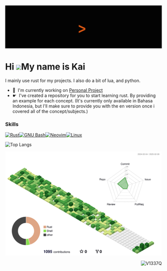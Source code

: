 
![Alt text](./Hello_world.gif)

Hi ![](https://user-images.githubusercontent.com/18350557/176309783-0785949b-9127-417c-8b55-ab5a4333674e.gif)My name is Kai
===========================================================================================================================

I mainly use rust for my projects. I also do a bit of lua, and python.

*   🚀  I'm currently working on [Personal Project](http://github.com/V1337Q/karat)
*   ☛  I've created a repository for you to start learning rust.
  By providing an example for each concept. (It's currently only available in Bahasa Indonesia, but I'll make sure to provide you with the en version once i covered all of the concept/subjects.)





  ### Skills 
<p align="left">
<a href="https://www.rust-lang.org/" target="_blank" rel="noreferrer"><img src="https://raw.githubusercontent.com/danielcranney/readme-generator/main/public/icons/skills/rust-colored.svg" width="36" height="36" alt="Rust" /></a><a href="https://www.gnu.org/software/bash/" target="_blank" rel="noreferrer"><img src="https://raw.githubusercontent.com/danielcranney/readme-generator/main/public/icons/skills/gnubash.svg" width="36" height="36" alt="GNU Bash" /></a><a href="https://neovim.io/" target="_blank" rel="noreferrer"><img src="https://raw.githubusercontent.com/danielcranney/readme-generator/main/public/icons/skills/neovim.svg" width="36" height="36" alt="Neovim" /></a><a href="https://www.linux.org" target="_blank" rel="noreferrer"><img src="https://raw.githubusercontent.com/danielcranney/readme-generator/main/public/icons/skills/linux-colored.svg" width="36" height="36" alt="Linux" /></a>

<!--![Alt text](./3D_contri2.png)-->
![Top Langs](https://github-readme-stats.vercel.app/api/top-langs/?username=V1337Q&size_weight=0.5&count_weight=0.5)

![](./profile-3d-contrib/profile-green-animate.svg)

<p align="right">
  <img
    src="https://komarev.com/ghpvc/?username=V1337Q&style=flat-square&abbreviated=true"
    alt="V1337Q"
  />
</p>



